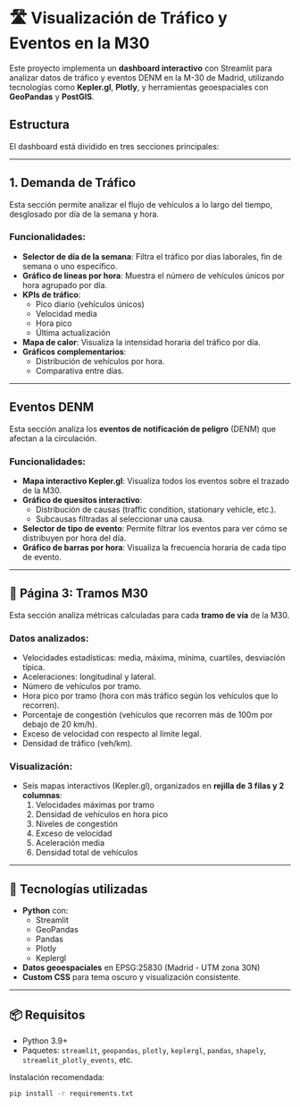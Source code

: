 # 🛣️ Visualización de Tráfico y Eventos en la M30

Este proyecto implementa un **dashboard interactivo** con Streamlit para analizar datos de tráfico y eventos DENM en la M-30 de Madrid, utilizando tecnologías como **Kepler.gl**, **Plotly**, y herramientas geoespaciales con **GeoPandas** y **PostGIS**.

## Estructura

El dashboard está dividido en tres secciones principales:

---

## **1. Demanda de Tráfico**

Esta sección permite analizar el flujo de vehículos a lo largo del tiempo, desglosado por día de la semana y hora.

### Funcionalidades:
- **Selector de día de la semana**: Filtra el tráfico por días laborales, fin de semana o uno específico.
- **Gráfico de líneas por hora**: Muestra el número de vehículos únicos por hora agrupado por día.
- **KPIs de tráfico**:
  - Pico diario (vehículos únicos)
  - Velocidad media
  - Hora pico
  - Última actualización
- **Mapa de calor**: Visualiza la intensidad horaria del tráfico por día.
- **Gráficos complementarios**:
  - Distribución de vehículos por hora.
  - Comparativa entre días.

---

## **Eventos DENM**

Esta sección analiza los **eventos de notificación de peligro** (DENM) que afectan a la circulación.

### Funcionalidades:
- **Mapa interactivo Kepler.gl**: Visualiza todos los eventos sobre el trazado de la M30.
- **Gráfico de quesitos interactivo**:
  - Distribución de causas (traffic condition, stationary vehicle, etc.).
  - Subcausas filtradas al seleccionar una causa.
- **Selector de tipo de evento**: Permite filtrar los eventos para ver cómo se distribuyen por hora del día.
- **Gráfico de barras por hora**: Visualiza la frecuencia horaria de cada tipo de evento.
  
---

## 🧮 Página 3: **Tramos M30**

Esta sección analiza métricas calculadas para cada **tramo de vía** de la M30.

### Datos analizados:
- Velocidades estadísticas: media, máxima, mínima, cuartiles, desviación típica.
- Aceleraciones: longitudinal y lateral.
- Número de vehículos por tramo.
- Hora pico por tramo (hora con más tráfico según los vehículos que lo recorren).
- Porcentaje de congestión (vehículos que recorren más de 100m por debajo de 20 km/h).
- Exceso de velocidad con respecto al límite legal.
- Densidad de tráfico (veh/km).

### Visualización:
- Seis mapas interactivos (Kepler.gl), organizados en **rejilla de 3 filas y 2 columnas**:
  1. Velocidades máximas por tramo
  2. Densidad de vehículos en hora pico
  3. Niveles de congestión
  4. Exceso de velocidad
  5. Aceleración media
  6. Densidad total de vehículos

---

## 🧰 Tecnologías utilizadas

- **Python** con:
  - Streamlit
  - GeoPandas
  - Pandas
  - Plotly
  - Keplergl
- **Datos geoespaciales** en EPSG:25830 (Madrid - UTM zona 30N)
- **Custom CSS** para tema oscuro y visualización consistente.

---

## 📦 Requisitos

- Python 3.9+
- Paquetes: `streamlit`, `geopandas`, `plotly`, `keplergl`, `pandas`, `shapely`, `streamlit_plotly_events`, etc.

Instalación recomendada:

```bash
pip install -r requirements.txt
